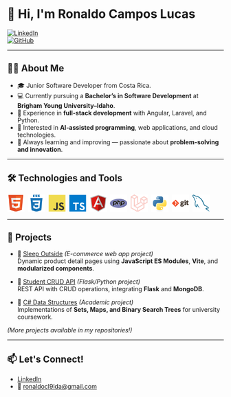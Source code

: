 # 👋 Hi, I'm Ronaldo Campos Lucas  

[![LinkedIn](https://img.shields.io/badge/LinkedIn-blue?style=for-the-badge&logo=linkedin&logoColor=white)](https://www.linkedin.com/in/ronaldocamposlucas/)  
[![GitHub](https://img.shields.io/badge/GitHub-black?style=for-the-badge&logo=github&logoColor=white)](https://github.com/ronaldoucl)  

---

## 👨‍💻 About Me  

- 🎓 Junior Software Developer from Costa Rica.  
- 💻 Currently pursuing a **Bachelor’s in Software Development** at **Brigham Young University–Idaho**.  
- 🚀 Experience in **full-stack development** with Angular, Laravel, and Python.  
- 🤖 Interested in **AI-assisted programming**, web applications, and cloud technologies.  
- 🌱 Always learning and improving — passionate about **problem-solving and innovation**.  

---

## 🛠️ Technologies and Tools  

<div>
  <img src="https://github.com/devicons/devicon/blob/master/icons/html5/html5-original.svg" title="HTML5" alt="HTML" width="40" height="40"/>&nbsp;
  <img src="https://github.com/devicons/devicon/blob/master/icons/css3/css3-plain-wordmark.svg" title="CSS3" alt="CSS" width="40" height="40"/>&nbsp;
  <img src="https://github.com/devicons/devicon/blob/master/icons/javascript/javascript-original.svg" title="JavaScript" alt="JavaScript" width="40" height="40"/>&nbsp;
  <img src="https://github.com/devicons/devicon/blob/master/icons/typescript/typescript-original.svg" title="TypeScript" alt="TypeScript" width="40" height="40"/>&nbsp;
  <img src="https://github.com/devicons/devicon/blob/master/icons/angularjs/angularjs-original.svg" title="Angular" alt="Angular" width="40" height="40"/>&nbsp;
  <img src="https://github.com/devicons/devicon/blob/master/icons/php/php-original.svg" title="PHP" alt="PHP" width="40" height="40"/>&nbsp;
  <img src="https://github.com/devicons/devicon/blob/master/icons/laravel/laravel-line.svg" title="Laravel" alt="Laravel" width="40" height="40"/>&nbsp;
  <img src="https://github.com/devicons/devicon/blob/master/icons/python/python-original.svg" title="Python" alt="Python" width="40" height="40"/>&nbsp;
  <img src="https://github.com/devicons/devicon/blob/master/icons/git/git-original-wordmark.svg" title="Git" alt="Git" width="40" height="40"/>&nbsp;
  <img src="https://github.com/devicons/devicon/blob/master/icons/mysql/mysql-original.svg" title="MySQL" alt="MySQL" width="40" height="40"/>&nbsp;
</div>  

---

## 📂 Projects  

- 🔗 [Sleep Outside](https://github.com/ronaldoucl) *(E-commerce web app project)*  
   Dynamic product detail pages using **JavaScript ES Modules**, **Vite**, and **modularized components**.  

- 🔗 [Student CRUD API](https://github.com/ronaldoucl) *(Flask/Python project)*  
   REST API with CRUD operations, integrating **Flask** and **MongoDB**.  

- 🔗 [C# Data Structures](https://github.com/ronaldoucl) *(Academic project)*  
   Implementations of **Sets, Maps, and Binary Search Trees** for university coursework.  

*(More projects available in my repositories!)*  

---


## 📫 Let's Connect!  

- [LinkedIn](https://www.linkedin.com/in/ronaldocamposlucas/)  
- 📧 ronaldocl9lda@gmail.com  
